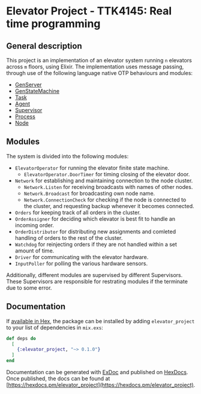 # Elevator Project - TTK4145: Real time programming

## General description
This project is an implementation of an elevator system running `n` elevators across `m` floors, using Elixir. The implementation uses message passing, through use of the following language native OTP behaviours and modules:
- [GenServer](https://hexdocs.pm/elixir/GenServer.html)
- [GenStateMachine](https://hexdocs.pm/gen_state_machine/GenStateMachine.html)
- [Task](https://hexdocs.pm/elixir/Task.html)
- [Agent](https://hexdocs.pm/elixir/Agent.html)
- [Supervisor](https://hexdocs.pm/elixir/Supervisor.html)
- [Process](https://hexdocs.pm/elixir/Process.html)
- [Node](https://hexdocs.pm/elixir/Node.html)

## Modules
The system is divided into the following modules:
- `ElevatorOperator` for running the elevator finite state machine.
    - `ElevatorOperator.DoorTimer` for timing closing of the elevator door.
- `Network` for establishing and maintaining connection to the node cluster.
    - `Network.Listen` for receiving broadcasts with names of other nodes.
    - `Network.Broadcast` for broadcasting own node name.
    - `Network.ConnectionCheck` for checking if the node is connected to the cluster, and requesting backup whenever it becomes connected.
- `Orders` for keeping track of all orders in the cluster.
- `OrderAssigner` for deciding which elevator is best fit to handle an incoming order.
- `OrderDistributor` for distributing new assignments and comleted handling of orders to the rest of the cluster.
- `Watchdog` for reinjecting orders if they are not handled within a set amount of time.
- `Driver` for communicating with the elevator hardware.
- `InputPoller` for polling the various hardware sensors.

Additionally, different modules are supervised by different Supervisors. These Supervisors are responsible for restrating modules if the terminate due to some error.

## Documentation

If [available in Hex](https://hex.pm/docs/publish), the package can be installed
by adding `elevator_project` to your list of dependencies in `mix.exs`:

```elixir
def deps do
  [
    {:elevator_project, "~> 0.1.0"}
  ]
end
```

Documentation can be generated with [ExDoc](https://github.com/elixir-lang/ex_doc)
and published on [HexDocs](https://hexdocs.pm). Once published, the docs can
be found at [https://hexdocs.pm/elevator_project](https://hexdocs.pm/elevator_project).

